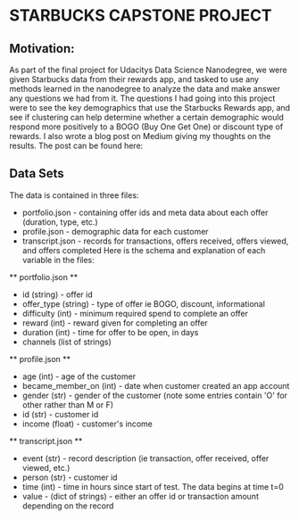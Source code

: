 # STARBUCKS CAPSTONE PROJECT

## Motivation:

As part of the final project for Udacitys Data Science Nanodegree, we were given Starbucks data from their rewards app, and tasked to use any methods learned in the nanodegree to analyze the data and make answer any questions we had from it. The questions I had going into this project were to see the key demographics that use the Starbucks Rewards app, and see if clustering can help determine whether a certain demographic would respond more positively to a BOGO (Buy One Get One) or discount type of rewards. I also wrote a blog post on Medium giving my thoughts on the results. The post can be found here:

## Data Sets
The data is contained in three files:

- portfolio.json - containing offer ids and meta data about each offer (duration, type, etc.)
- profile.json - demographic data for each customer
- transcript.json - records for transactions, offers received, offers viewed, and offers completed
Here is the schema and explanation of each variable in the files:

** portfolio.json **
- id (string) - offer id
- offer_type (string) - type of offer ie BOGO, discount, informational
- difficulty (int) - minimum required spend to complete an offer
- reward (int) - reward given for completing an offer
- duration (int) - time for offer to be open, in days
- channels (list of strings)

** profile.json **
- age (int) - age of the customer
- became_member_on (int) - date when customer created an app account
- gender (str) - gender of the customer (note some entries contain 'O' for other rather than M or F)
- id (str) - customer id
- income (float) - customer's income

** transcript.json **
- event (str) - record description (ie transaction, offer received, offer viewed, etc.)
- person (str) - customer id
- time (int) - time in hours since start of test. The data begins at time t=0
- value - (dict of strings) - either an offer id or transaction amount depending on the record
